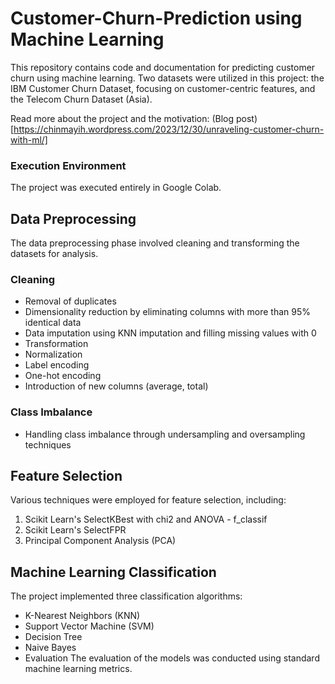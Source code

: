 # Customer-Churn-Prediction using Machine Learning
This repository contains code and documentation for predicting customer churn using machine learning. Two datasets were utilized in this project: the IBM Customer Churn Dataset, focusing on customer-centric features, and the Telecom Churn Dataset (Asia).

Read more about the project and the motivation: (Blog post)[https://chinmayih.wordpress.com/2023/12/30/unraveling-customer-churn-with-ml/]
### Execution Environment
The project was executed entirely in Google Colab.

## Data Preprocessing
The data preprocessing phase involved cleaning and transforming the datasets for analysis.

### Cleaning
- Removal of duplicates
- Dimensionality reduction by eliminating columns with more than 95% identical data
- Data imputation using KNN imputation and filling missing values with 0
- Transformation
- Normalization
- Label encoding
- One-hot encoding
- Introduction of new columns (average, total)

### Class Imbalance
- Handling class imbalance through undersampling and oversampling techniques

## Feature Selection
Various techniques were employed for feature selection, including:

1. Scikit Learn's SelectKBest with chi2 and ANOVA - f_classif
2. Scikit Learn's SelectFPR
3. Principal Component Analysis (PCA)

## Machine Learning Classification
The project implemented three classification algorithms:
- K-Nearest Neighbors (KNN)
- Support Vector Machine (SVM)
- Decision Tree
- Naive Bayes
- Evaluation
The evaluation of the models was conducted using standard machine learning metrics.
